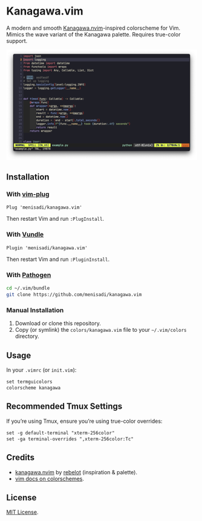 # Kanagawa.vim

A modern and smooth [Kanagawa.nvim](https://github.com/rebelot/kanagawa.nvim)-inspired colorscheme for Vim.  
Mimics the wave variant of the Kanagawa palette. Requires true-color support.

![kanagawa.vim preview](assets/kanagawa-preview.png)

## Installation

### With [vim-plug](https://github.com/junegunn/vim-plug)

```vim
Plug 'menisadi/kanagawa.vim'
```

Then restart Vim and run `:PlugInstall`.

### With [Vundle](https://github.com/VundleVim/Vundle.vim)

```vim
Plugin 'menisadi/kanagawa.vim'
```

Then restart Vim and run `:PluginInstall`.

### With [Pathogen](https://github.com/tpope/vim-pathogen)

```bash
cd ~/.vim/bundle
git clone https://github.com/menisadi/kanagawa.vim
```

### Manual Installation

1. Download or clone this repository.
2. Copy (or symlink) the `colors/kanagawa.vim` file to your `~/.vim/colors` directory.

## Usage

In your `.vimrc` (or `init.vim`):
```vim
set termguicolors
colorscheme kanagawa
```

## Recommended Tmux Settings

If you’re using Tmux, ensure you’re using true-color overrides:

```
set -g default-terminal "xterm-256color"
set -ga terminal-overrides ",xterm-256color:Tc"
```

## Credits

- [kanagawa.nvim](https://github.com/rebelot/kanagawa.nvim) by [rebelot](https://github.com/rebelot) (inspiration & palette).
- [vim docs on colorschemes](https://vimhelp.org/syntax.txt.html#%3Acolorscheme).

## License

[MIT License](LICENSE).
